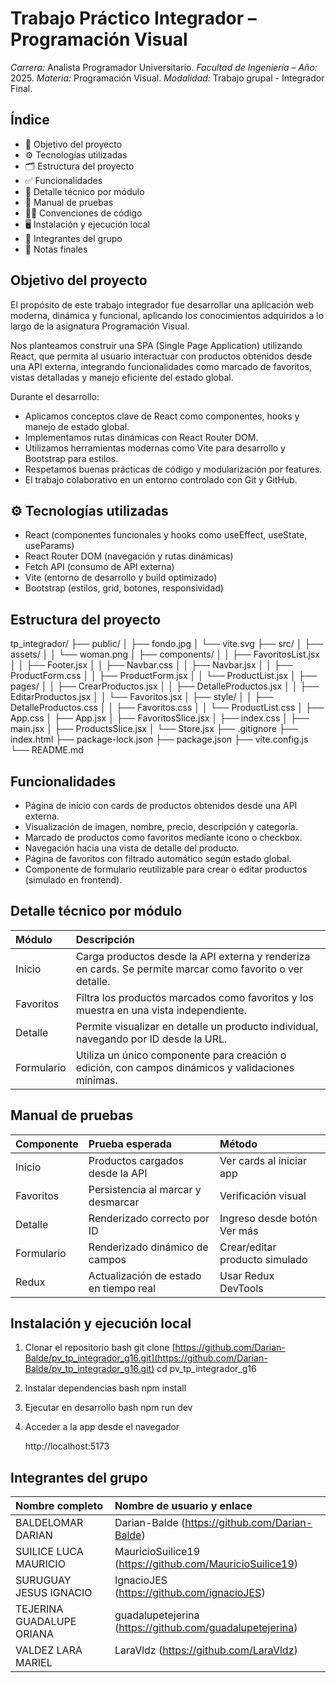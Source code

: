 # Trabajo Práctico Integrador – Programación Visual

*Carrera:* Analista Programador Universitario.
*Facultad de Ingeniería – Año:* 2025.
*Materia:* Programación Visual.
*Modalidad:* Trabajo grupal - Integrador Final.

## Índice

* 📌 Objetivo del proyecto
* ⚙ Tecnologías utilizadas
* 🗂 Estructura del proyecto
* ✅ Funcionalidades
* 🧩 Detalle técnico por módulo
* 🧪 Manual de pruebas
* 🧑‍💻 Convenciones de código
* 🖥 Instalación y ejecución local
* 👥 Integrantes del grupo
* 📝 Notas finales

## Objetivo del proyecto

El propósito de este trabajo integrador fue desarrollar una aplicación web moderna, dinámica y funcional, aplicando los conocimientos adquiridos a lo largo de la asignatura Programación Visual.

Nos planteamos construir una SPA (Single Page Application) utilizando React, que permita al usuario interactuar con productos obtenidos desde una API externa, integrando funcionalidades como marcado de favoritos, vistas detalladas y manejo eficiente del estado global.


Durante el desarrollo:

* Aplicamos conceptos clave de React como componentes, hooks y manejo de estado global.
* Implementamos rutas dinámicas con React Router DOM.
* Utilizamos herramientas modernas como Vite para desarrollo y Bootstrap para estilos.
* Respetamos buenas prácticas de código y modularización por features.
* El trabajo colaborativo en un entorno controlado con Git y GitHub.

## ⚙ Tecnologías utilizadas

* React (componentes funcionales y hooks como useEffect, useState, useParams)
* React Router DOM (navegación y rutas dinámicas)
* Fetch API (consumo de API externa)
* Vite (entorno de desarrollo y build optimizado)
* Bootstrap (estilos, grid, botones, responsividad)

## Estructura del proyecto

tp_integrador/
├── public/
│   ├── fondo.jpg
│   └── vite.svg
├── src/
│   ├── assets/
│   │   └── woman.png
│   ├── components/
│   │   ├── FavoritosList.jsx
│   │   ├── Footer.jsx
│   │   ├── Navbar.css
│   │   ├── Navbar.jsx
│   │   ├── ProductForm.css
│   │   ├── ProductForm.jsx
│   │   └── ProductList.jsx
│   ├── pages/
│   │   ├── CrearProductos.jsx
│   │   ├── DetalleProductos.jsx
│   │   ├── EditarProductos.jsx
│   │   └── Favoritos.jsx
│   ├── style/
│   │   ├── DetalleProductos.css
│   │   ├── Favoritos.css
│   │   └── ProductList.css
│   ├── App.css
│   ├── App.jsx
│   ├── FavoritosSlice.jsx
│   ├── index.css
│   ├── main.jsx
│   ├── ProductsSlice.jsx
│   └── Store.jsx
├── .gitignore
├── index.html
├── package-lock.json
├── package.json
├── vite.config.js
└── README.md

## Funcionalidades

* Página de inicio con cards de productos obtenidos desde una API externa.
* Visualización de imagen, nombre, precio, descripción y categoría.
* Marcado de productos como favoritos mediante icono o checkbox.
* Navegación hacia una vista de detalle del producto.
* Página de favoritos con filtrado automático según estado global.
* Componente de formulario reutilizable para crear o editar productos (simulado en frontend).


## Detalle técnico por módulo

| Módulo    | Descripción                                                                                                                              |
| :-------- | :--------------------------------------------------------------------------------------------------------------------------------------- |
| Inicio    | Carga productos desde la API externa y renderiza en cards. Se permite marcar como favorito o ver detalle.                                 |
| Favoritos | Filtra los productos marcados como favoritos y los muestra en una vista independiente.                                                   |
| Detalle   | Permite visualizar en detalle un producto individual, navegando por ID desde la URL.                                                     |
| Formulario | Utiliza un único componente para creación o edición, con campos dinámicos y validaciones mínimas.                                        |

## Manual de pruebas

| Componente | Prueba esperada             | Método                        |
| :--------- | :-------------------------- | :---------------------------- |
| Inicio     | Productos cargados desde la API | Ver cards al iniciar app      |
| Favoritos  | Persistencia al marcar y desmarcar | Verificación visual           |
| Detalle    | Renderizado correcto por ID | Ingreso desde botón Ver más   |
| Formulario | Renderizado dinámico de campos | Crear/editar producto simulado |
| Redux      | Actualización de estado en tiempo real | Usar Redux DevTools           |


## Instalación y ejecución local

1.  Clonar el repositorio
    bash
    git clone [https://github.com/Darian-Balde/pv_tp_integrador_g16.git](https://github.com/Darian-Balde/pv_tp_integrador_g16.git)
    cd pv_tp_integrador_g16
    
2.  Instalar dependencias
    bash
    npm install
    
3.  Ejecutar en desarrollo
    bash
    npm run dev
    
4.  Acceder a la app desde el navegador
    
    http://localhost:5173
    

## Integrantes del grupo

| Nombre completo           | Nombre de usuario y enlace                                  |
| :--------------           | :----------------                                           |
| BALDELOMAR DARIAN         |  Darian-Balde (https://github.com/Darian-Balde)             |        
| SUILICE LUCA MAURICIO     |  MauricioSuilice19 (https://github.com/MauricioSuilice19)   |                          
| SURUGUAY JESUS IGNACIO    |  IgnacioJES (https://github.com/ignacioJES)                 |
| TEJERINA GUADALUPE ORIANA |  guadalupetejerina (https://github.com/guadalupetejerina)   |
| VALDEZ LARA MARIEL        |   LaraVldz (https://github.com/LaraVldz)                    |